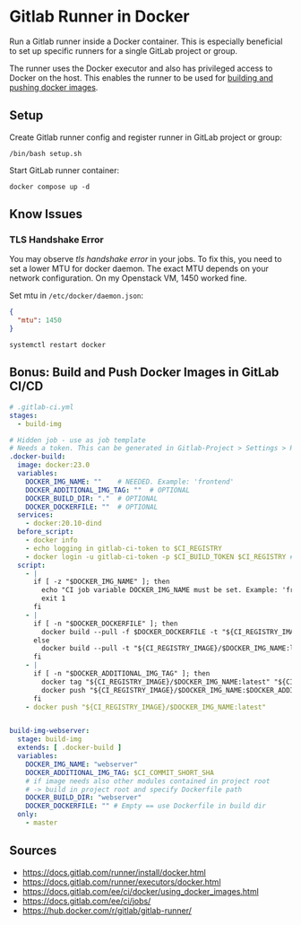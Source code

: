 # Gitlab Runner in Docker

Run a Gitlab runner inside a Docker container. 
This is especially beneficial to set up specific runners for a single GitLab project or group.

The runner uses the Docker executor and also has privileged access to Docker on the host.
This enables the runner to be used for [building and pushing docker images](#bonus-build-and-push-docker-images-in-gitlab-cicd).

## Setup 

Create Gitlab runner config and register runner in GitLab project or group:
```shell
/bin/bash setup.sh
```

Start GitLab runner container:
```shell
docker compose up -d
```

## Know Issues

### TLS Handshake Error
You may observe *tls handshake error* in your jobs. 
To fix this, you need to set a lower MTU for docker daemon.
The exact MTU depends on your network configuration.
On my Openstack VM, 1450 worked fine.

Set mtu in `/etc/docker/daemon.json`:
```json
{
  "mtu": 1450
}
```
```shell
systemctl restart docker 
```

## Bonus: Build and Push Docker Images in GitLab CI/CD

```yaml
# .gitlab-ci.yml
stages:
  - build-img

# Hidden job - use as job template
# Needs a token. This can be generated in Gitlab-Project > Settings > Repository > Deploy tokens | At least scope write_registry is needed)
.docker-build:
  image: docker:23.0
  variables:
    DOCKER_IMG_NAME: ""    # NEEDED. Example: 'frontend'
    DOCKER_ADDITIONAL_IMG_TAG: ""  # OPTIONAL
    DOCKER_BUILD_DIR: "."  # OPTIONAL
    DOCKER_DOCKERFILE: ""  # OPTIONAL
  services:
    - docker:20.10-dind
  before_script:
    - docker info
    - echo logging in gitlab-ci-token to $CI_REGISTRY
    - docker login -u gitlab-ci-token -p $CI_BUILD_TOKEN $CI_REGISTRY # check gitlab runner config if not working
  script:
    - |
      if [ -z "$DOCKER_IMG_NAME" ]; then
        echo "CI job variable DOCKER_IMG_NAME must be set. Example: 'frontend'" >&2 # print to stderr
        exit 1
      fi
    - |
      if [ -n "$DOCKER_DOCKERFILE" ]; then
        docker build --pull -f $DOCKER_DOCKERFILE -t "${CI_REGISTRY_IMAGE}/$DOCKER_IMG_NAME:latest" "$DOCKER_BUILD_DIR"
      else
        docker build --pull -t "${CI_REGISTRY_IMAGE}/$DOCKER_IMG_NAME:latest" "$DOCKER_BUILD_DIR"
      fi
    - |
      if [ -n "$DOCKER_ADDITIONAL_IMG_TAG" ]; then
        docker tag "${CI_REGISTRY_IMAGE}/$DOCKER_IMG_NAME:latest" "${CI_REGISTRY_IMAGE}/$DOCKER_IMG_NAME:$DOCKER_ADDITIONAL_IMG_TAG"
        docker push "${CI_REGISTRY_IMAGE}/$DOCKER_IMG_NAME:$DOCKER_ADDITIONAL_IMG_TAG"
      fi
    - docker push "${CI_REGISTRY_IMAGE}/$DOCKER_IMG_NAME:latest"


build-img-webserver:
  stage: build-img
  extends: [ .docker-build ]
  variables:
    DOCKER_IMG_NAME: "webserver"
    DOCKER_ADDITIONAL_IMG_TAG: $CI_COMMIT_SHORT_SHA
    # if image needs also other modules contained in project root
    # -> build in project root and specify Dockerfile path
    DOCKER_BUILD_DIR: "webserver"
    DOCKER_DOCKERFILE: "" # Empty == use Dockerfile in build dir
  only:
    - master
```

## Sources
- https://docs.gitlab.com/runner/install/docker.html
- https://docs.gitlab.com/runner/executors/docker.html
- https://docs.gitlab.com/ee/ci/docker/using_docker_images.html
- https://docs.gitlab.com/ee/ci/jobs/
- https://hub.docker.com/r/gitlab/gitlab-runner/